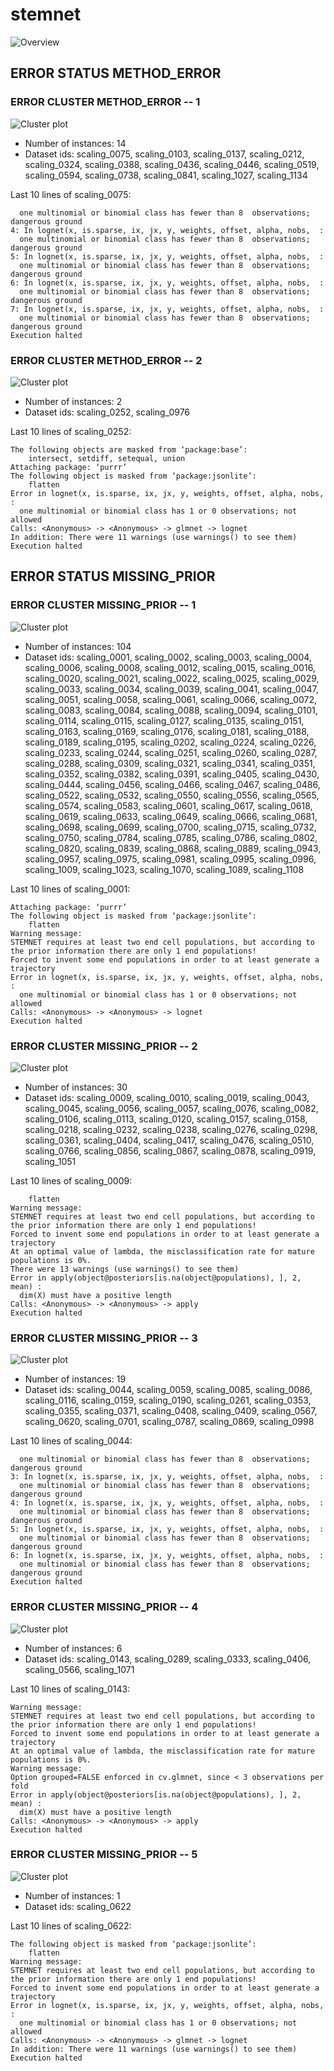 # stemnet
![Overview](stemnet.png)

## ERROR STATUS METHOD_ERROR

### ERROR CLUSTER METHOD_ERROR -- 1
![Cluster plot](error_class_plots/stemnet_method_error_1.png)

 * Number of instances: 14
 * Dataset ids: scaling_0075, scaling_0103, scaling_0137, scaling_0212, scaling_0324, scaling_0388, scaling_0436, scaling_0446, scaling_0519, scaling_0594, scaling_0738, scaling_0841, scaling_1027, scaling_1134

Last 10 lines of scaling_0075:
```
  one multinomial or binomial class has fewer than 8  observations; dangerous ground
4: In lognet(x, is.sparse, ix, jx, y, weights, offset, alpha, nobs,  :
  one multinomial or binomial class has fewer than 8  observations; dangerous ground
5: In lognet(x, is.sparse, ix, jx, y, weights, offset, alpha, nobs,  :
  one multinomial or binomial class has fewer than 8  observations; dangerous ground
6: In lognet(x, is.sparse, ix, jx, y, weights, offset, alpha, nobs,  :
  one multinomial or binomial class has fewer than 8  observations; dangerous ground
7: In lognet(x, is.sparse, ix, jx, y, weights, offset, alpha, nobs,  :
  one multinomial or binomial class has fewer than 8  observations; dangerous ground
Execution halted
```

### ERROR CLUSTER METHOD_ERROR -- 2
![Cluster plot](error_class_plots/stemnet_method_error_2.png)

 * Number of instances: 2
 * Dataset ids: scaling_0252, scaling_0976

Last 10 lines of scaling_0252:
```
The following objects are masked from ‘package:base’:
    intersect, setdiff, setequal, union
Attaching package: ‘purrr’
The following object is masked from ‘package:jsonlite’:
    flatten
Error in lognet(x, is.sparse, ix, jx, y, weights, offset, alpha, nobs,  : 
  one multinomial or binomial class has 1 or 0 observations; not allowed
Calls: <Anonymous> -> <Anonymous> -> glmnet -> lognet
In addition: There were 11 warnings (use warnings() to see them)
Execution halted
```

## ERROR STATUS MISSING_PRIOR

### ERROR CLUSTER MISSING_PRIOR -- 1
![Cluster plot](error_class_plots/stemnet_missing_prior_1.png)

 * Number of instances: 104
 * Dataset ids: scaling_0001, scaling_0002, scaling_0003, scaling_0004, scaling_0006, scaling_0008, scaling_0012, scaling_0015, scaling_0016, scaling_0020, scaling_0021, scaling_0022, scaling_0025, scaling_0029, scaling_0033, scaling_0034, scaling_0039, scaling_0041, scaling_0047, scaling_0051, scaling_0058, scaling_0061, scaling_0066, scaling_0072, scaling_0083, scaling_0084, scaling_0088, scaling_0094, scaling_0101, scaling_0114, scaling_0115, scaling_0127, scaling_0135, scaling_0151, scaling_0163, scaling_0169, scaling_0176, scaling_0181, scaling_0188, scaling_0189, scaling_0195, scaling_0202, scaling_0224, scaling_0226, scaling_0233, scaling_0244, scaling_0251, scaling_0260, scaling_0287, scaling_0288, scaling_0309, scaling_0321, scaling_0341, scaling_0351, scaling_0352, scaling_0382, scaling_0391, scaling_0405, scaling_0430, scaling_0444, scaling_0456, scaling_0466, scaling_0467, scaling_0486, scaling_0522, scaling_0532, scaling_0550, scaling_0556, scaling_0565, scaling_0574, scaling_0583, scaling_0601, scaling_0617, scaling_0618, scaling_0619, scaling_0633, scaling_0649, scaling_0666, scaling_0681, scaling_0698, scaling_0699, scaling_0700, scaling_0715, scaling_0732, scaling_0750, scaling_0784, scaling_0785, scaling_0786, scaling_0802, scaling_0820, scaling_0839, scaling_0868, scaling_0889, scaling_0943, scaling_0957, scaling_0975, scaling_0981, scaling_0995, scaling_0996, scaling_1009, scaling_1023, scaling_1070, scaling_1089, scaling_1108

Last 10 lines of scaling_0001:
```
Attaching package: ‘purrr’
The following object is masked from ‘package:jsonlite’:
    flatten
Warning message:
STEMNET requires at least two end cell populations, but according to the prior information there are only 1 end populations!
Forced to invent some end populations in order to at least generate a trajectory 
Error in lognet(x, is.sparse, ix, jx, y, weights, offset, alpha, nobs,  : 
  one multinomial or binomial class has 1 or 0 observations; not allowed
Calls: <Anonymous> -> <Anonymous> -> lognet
Execution halted
```

### ERROR CLUSTER MISSING_PRIOR -- 2
![Cluster plot](error_class_plots/stemnet_missing_prior_2.png)

 * Number of instances: 30
 * Dataset ids: scaling_0009, scaling_0010, scaling_0019, scaling_0043, scaling_0045, scaling_0056, scaling_0057, scaling_0076, scaling_0082, scaling_0106, scaling_0113, scaling_0120, scaling_0157, scaling_0158, scaling_0218, scaling_0232, scaling_0238, scaling_0276, scaling_0298, scaling_0361, scaling_0404, scaling_0417, scaling_0476, scaling_0510, scaling_0766, scaling_0856, scaling_0867, scaling_0878, scaling_0919, scaling_1051

Last 10 lines of scaling_0009:
```
    flatten
Warning message:
STEMNET requires at least two end cell populations, but according to the prior information there are only 1 end populations!
Forced to invent some end populations in order to at least generate a trajectory 
At an optimal value of lambda, the misclassification rate for mature populations is 0%.
There were 13 warnings (use warnings() to see them)
Error in apply(object@posteriors[is.na(object@populations), ], 2, mean) : 
  dim(X) must have a positive length
Calls: <Anonymous> -> <Anonymous> -> apply
Execution halted
```

### ERROR CLUSTER MISSING_PRIOR -- 3
![Cluster plot](error_class_plots/stemnet_missing_prior_3.png)

 * Number of instances: 19
 * Dataset ids: scaling_0044, scaling_0059, scaling_0085, scaling_0086, scaling_0116, scaling_0159, scaling_0190, scaling_0261, scaling_0353, scaling_0355, scaling_0371, scaling_0408, scaling_0409, scaling_0567, scaling_0620, scaling_0701, scaling_0787, scaling_0869, scaling_0998

Last 10 lines of scaling_0044:
```
  one multinomial or binomial class has fewer than 8  observations; dangerous ground
3: In lognet(x, is.sparse, ix, jx, y, weights, offset, alpha, nobs,  :
  one multinomial or binomial class has fewer than 8  observations; dangerous ground
4: In lognet(x, is.sparse, ix, jx, y, weights, offset, alpha, nobs,  :
  one multinomial or binomial class has fewer than 8  observations; dangerous ground
5: In lognet(x, is.sparse, ix, jx, y, weights, offset, alpha, nobs,  :
  one multinomial or binomial class has fewer than 8  observations; dangerous ground
6: In lognet(x, is.sparse, ix, jx, y, weights, offset, alpha, nobs,  :
  one multinomial or binomial class has fewer than 8  observations; dangerous ground
Execution halted
```

### ERROR CLUSTER MISSING_PRIOR -- 4
![Cluster plot](error_class_plots/stemnet_missing_prior_4.png)

 * Number of instances: 6
 * Dataset ids: scaling_0143, scaling_0289, scaling_0333, scaling_0406, scaling_0566, scaling_1071

Last 10 lines of scaling_0143:
```
Warning message:
STEMNET requires at least two end cell populations, but according to the prior information there are only 1 end populations!
Forced to invent some end populations in order to at least generate a trajectory 
At an optimal value of lambda, the misclassification rate for mature populations is 0%.
Warning message:
Option grouped=FALSE enforced in cv.glmnet, since < 3 observations per fold 
Error in apply(object@posteriors[is.na(object@populations), ], 2, mean) : 
  dim(X) must have a positive length
Calls: <Anonymous> -> <Anonymous> -> apply
Execution halted
```

### ERROR CLUSTER MISSING_PRIOR -- 5
![Cluster plot](error_class_plots/stemnet_missing_prior_5.png)

 * Number of instances: 1
 * Dataset ids: scaling_0622

Last 10 lines of scaling_0622:
```
The following object is masked from ‘package:jsonlite’:
    flatten
Warning message:
STEMNET requires at least two end cell populations, but according to the prior information there are only 1 end populations!
Forced to invent some end populations in order to at least generate a trajectory 
Error in lognet(x, is.sparse, ix, jx, y, weights, offset, alpha, nobs,  : 
  one multinomial or binomial class has 1 or 0 observations; not allowed
Calls: <Anonymous> -> <Anonymous> -> glmnet -> lognet
In addition: There were 11 warnings (use warnings() to see them)
Execution halted
```


